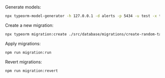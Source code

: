 Generate models:

```bash
npx typeorm-model-generator -h 127.0.0.1 -d alerts -p 5434 -u test -x test -e test -o ./src/database/entities --skipTables "migrations" --noConfig --case-file param --lazy --strictMode
```

Create a new migration:
```bash
npx typeorm migration:create ./src/database/migrations/create-random-table
```

Apply migrations:
```bash
npm run migration:run
```

Revert migrations:
```bash
npm run migration:revert
```
